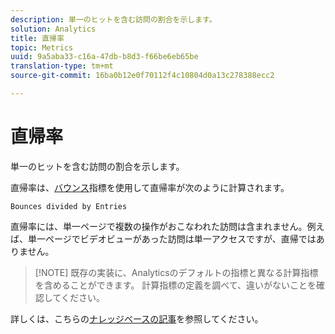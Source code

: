 ```yaml
---
description: 単一のヒットを含む訪問の割合を示します。
solution: Analytics
title: 直帰率
topic: Metrics
uuid: 9a5aba33-c16a-47db-b8d3-f66be6eb65be
translation-type: tm+mt
source-git-commit: 16ba0b12e0f70112f4c10804d0a13c278388ecc2

---
```



# 直帰率

単一のヒットを含む訪問の割合を示します。

直帰率は、[バウンス](/help/components/c-variables/c-metrics/metrics-bounces.md)指標を使用して直帰率が次のように計算されます。

`Bounces divided by Entries`

直帰率には、単一ページで複数の操作がおこなわれた訪問は含まれません。例えば、単一ページでビデオビューがあった訪問は単一アクセスですが、直帰ではありません。

> [!NOTE] 既存の実装に、Analyticsのデフォルトの指標と異なる計算指標を含めることができます。 計算指標の定義を調べて、違いがないことを確認してください。

詳しくは、こちらの[ナレッジベースの記事](https://marketing.adobe.com/resources/help/en_US/home/index.html#kb-analytics-comparing-bounces-and-single-access)を参照してください。

